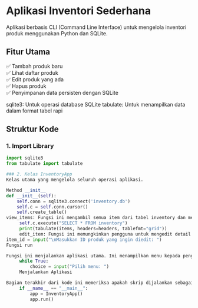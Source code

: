 # Aplikasi Inventori Sederhana

Aplikasi berbasis CLI (Command Line Interface) untuk mengelola inventori produk menggunakan Python dan SQLite.

## Fitur Utama
✅ Tambah produk baru  
✅ Lihat daftar produk  
✅ Edit produk yang ada  
✅ Hapus produk  
✅ Penyimpanan data persisten dengan SQLite  

sqlite3: Untuk operasi database SQLite
tabulate: Untuk menampilkan data dalam format tabel rapi

## Struktur Kode

### 1. Import Library
```python
import sqlite3
from tabulate import tabulate

### 2. Kelas InventoryApp
Kelas utama yang mengelola seluruh operasi aplikasi.

Method __init__
def __init__(self):
    self.conn = sqlite3.connect('inventory.db')
    self.c = self.conn.cursor()
    self.create_table()
view_items: Fungsi ini mengambil semua item dari tabel inventory dan menampilkannya dalam format tabel menggunakan tabulate. Jika tidak ada item, akan ditampilkan pesan bahwa inventori kosong.
     self.c.execute("SELECT * FROM inventory")
     print(tabulate(items, headers=headers, tablefmt="grid"))
     edit_item: Fungsi ini memungkinkan pengguna untuk mengedit detail produk yang sudah ada. Pengguna diminta untuk memasukkan ID produk yang ingin diedit, dan kemudian dapat mengubah detailnya. Hanya field yang diisi yang akan diperbarui.
item_id = input("\nMasukkan ID produk yang ingin diedit: ")
Fungsi run

Fungsi ini menjalankan aplikasi utama. Ini menampilkan menu kepada pengguna dan meminta mereka untuk memilih tindakan (lihat, tambah, edit, hapus, atau keluar). Berdasarkan pilihan pengguna, fungsi yang sesuai akan dipanggil.
     while True:
         choice = input("Pilih menu: ")
     Menjalankan Aplikasi

Bagian terakhir dari kode ini memeriksa apakah skrip dijalankan sebagai program utama. Jika ya, objek InventoryApp dibuat dan fungsi run dipanggil untuk memulai aplikasi.
     if __name__ == "__main__":
         app = InventoryApp()
         app.run()
     
